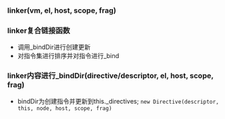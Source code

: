 ### linker(vm, el, host, scope, frag)

### linker复合链接函数
+ 调用_bindDir进行创建更新
+ 对指令集进行排序并对指令进行_bind

### linker内容进行_bindDir(directive/descriptor, el, host, scope, frag)
+ bindDir为创建指令并更新到this.\_directives; `new Directive(descriptor, this, node, host, scope, frag)`
